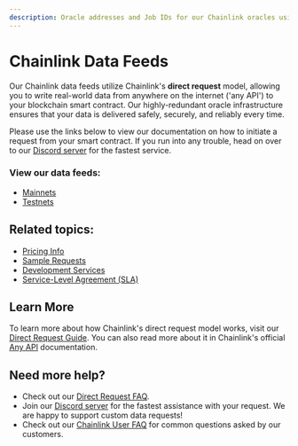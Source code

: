 ```yaml
---
description: Oracle addresses and Job IDs for our Chainlink oracles using the direct request model.
---
```


# Chainlink Data Feeds

Our Chainlink data feeds utilize Chainlink's **direct request** model, allowing you to write real-world data from anywhere on the internet ('any API') to your blockchain smart contract. Our highly-redundant oracle infrastructure ensures that your data is delivered safely, securely, and reliably every time. 

Please use the links below to view our documentation on how to initiate a request from your smart contract. If you run into any trouble, head on over to our [Discord server](https://discord.gg/Xs6SjqVPUA) for the fastest service.

### View our data feeds:

* [Mainnets](/services/direct-request-jobs/mainnets/)
* [Testnets](/services/direct-request-jobs/testnets/)

## Related topics:

- [Pricing Info](/services/direct-request-jobs/Pricing)
- [Sample Requests](/services/direct-request-jobs/Any-API-Guide)
- [Development Services](/services/Development-Services)
- [Service-Level Agreement (SLA)](/services/direct-request-jobs/Service-Level-Agreement)

## Learn More

To learn more about how Chainlink's direct request model works, visit our [Direct Request Guide](/knowledgebase/Direct-Request-Guide). You can also read more about it in Chainlink's official [Any API](https://docs.chain.link/any-api/introduction) documentation.


## Need more help?

* Check out our [Direct Request FAQ](/knowledgebase/faq/Chainlink-Users#direct-request-jobs).
* Join our [Discord server](https://discord.gg/Xs6SjqVPUA) for the fastest assistance with your request. We are happy to support custom data requests!
* Check out our [Chainlink User FAQ](/knowledgebase/faq/Chainlink-Users "FAQ - Chainlink Data Consumers") for common questions asked by our customers.